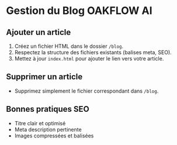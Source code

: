 # Gestion du Blog OAKFLOW AI

## Ajouter un article
1. Créez un fichier HTML dans le dossier `/blog`.
2. Respectez la structure des fichiers existants (balises meta, SEO).
3. Mettez à jour `index.html` pour ajouter le lien vers votre article.

## Supprimer un article
- Supprimez simplement le fichier correspondant dans `/blog`.

## Bonnes pratiques SEO
- Titre clair et optimisé
- Meta description pertinente
- Images compressées et balisées
